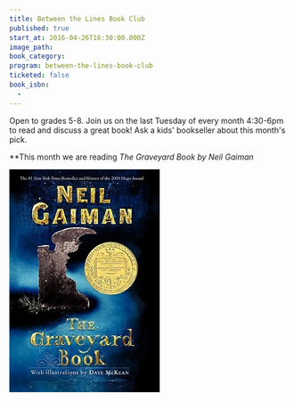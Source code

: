 ```yaml
---
title: Between the Lines Book Club
published: true
start_at: 2016-04-26T16:30:00.000Z
image_path:
book_category:
program: between-the-lines-book-club
ticketed: false
book_isbn:
  -
---
```



Open to grades 5-8. Join us on the last Tuesday of every month 4:30-6pm to read and discuss a great book! Ask a kids' bookseller about this month's pick.

**This month we are reading *The Graveyard Book&nbsp;*by Neil Gaiman**

![](/uploads/versions/9780060530945---x----270-400x---.jpg)

&nbsp;

&nbsp;